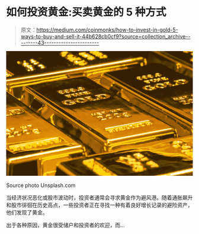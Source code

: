 # 如何投资黄金:买卖黄金的 5 种方式

> 原文：<https://medium.com/coinmonks/how-to-invest-in-gold-5-ways-to-buy-and-sell-it-44b628cb0cf9?source=collection_archive---------43----------------------->

![](img/0a8fa0f649f86ad9c11b4aa13e6ba151.png)

Source photo Unsplash.com

当经济状况恶化或股市波动时，投资者通常会寻求黄金作为避风港。随着通胀飙升和股市徘徊在历史高点，一些投资者正在寻找一种有着良好增长记录的避险资产，他们发现了黄金。

出于各种原因，黄金很受储户和投资者的欢迎，而…